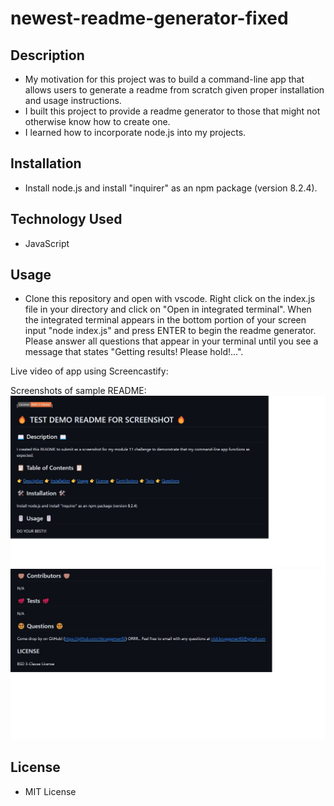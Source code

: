 # newest-readme-generator-fixed

## Description

- My motivation for this project was to build a command-line app that allows users to generate a readme from scratch given proper installation and usage instructions.
- I built this project to provide a readme generator to those that might not otherwise know how to create one.
- I learned how to incorporate node.js into my projects.

## Installation

- Install node.js and install "inquirer" as an npm package (version 8.2.4).

## Technology Used

- JavaScript

## Usage

- Clone this repository and open with vscode. Right click on the index.js file in your directory and click on "Open in integrated terminal". When the integrated terminal appears in the bottom portion of your screen input "node index.js" and press ENTER to begin the readme generator. Please answer all questions that appear in your terminal until you see a message that states "Getting results! Please hold!...".

Live video of app using Screencastify:

Screenshots of sample README:
![picture1](/assets/images/project9pic1.jpg)
![picture2](/assets/images/project9pic2.jpg)

## License

- MIT License